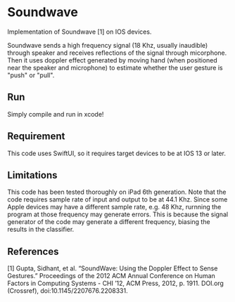 # Soundwave
Implementation of Soundwave [1] on IOS devices.

Soundwave sends a high frequency signal (18 Khz, usually inaudible) through speaker and receives reflections of the signal through micorphone. Then it uses doppler effect generated by moving hand (when positioned near the speaker and microphone) to estimate whether the user gesture is "push" or "pull". 

## Run
Simply compile and run in xcode!

## Requirement
This code uses SwiftUI, so it requires target devices to be at IOS 13 or later.

## Limitations
This code has been tested thoroughly on iPad 6th generation. Note that the code requires sample rate of input and output to be at 44.1 Khz. Since some Apple devices may have a different sample rate, e.g. 48 Khz, rurnning the program at those frequency may generate errors. This is because the signal generator of the code may generate a different frequency, biasing the results in the classifier. 

## References
[1] Gupta, Sidhant, et al. “SoundWave: Using the Doppler Effect to Sense Gestures.” Proceedings of the 2012 ACM Annual Conference on Human Factors in Computing Systems - CHI ’12, ACM Press, 2012, p. 1911. DOI.org (Crossref), doi:10.1145/2207676.2208331.
